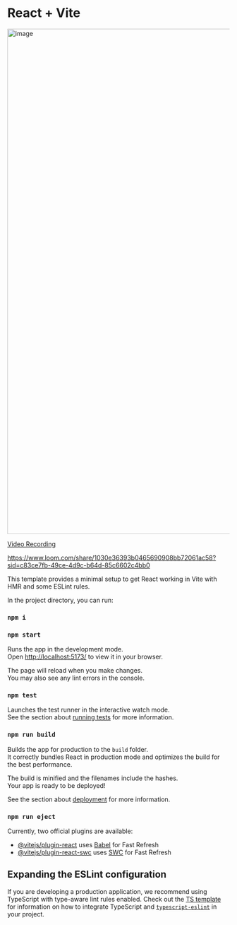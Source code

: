 # React + Vite

<img width="1144" alt="image" src="https://github.com/user-attachments/assets/2df702d6-3258-4ddc-97cc-609d35003718" />

[Video Recording](https://www.loom.com/share/1030e36393b0465690908bb72061ac58?sid=c83ce7fb-49ce-4d9c-b64d-85c6602c4bb0)

https://www.loom.com/share/1030e36393b0465690908bb72061ac58?sid=c83ce7fb-49ce-4d9c-b64d-85c6602c4bb0


This template provides a minimal setup to get React working in Vite with HMR and some ESLint rules.

In the project directory, you can run:

### `npm i`

### `npm start`

Runs the app in the development mode.\
Open [http://localhost:5173/](http://localhost:5173/) to view it in your browser.

The page will reload when you make changes.\
You may also see any lint errors in the console.

### `npm test`

Launches the test runner in the interactive watch mode.\
See the section about [running tests](https://facebook.github.io/create-react-app/docs/running-tests) for more information.

### `npm run build`

Builds the app for production to the `build` folder.\
It correctly bundles React in production mode and optimizes the build for the best performance.

The build is minified and the filenames include the hashes.\
Your app is ready to be deployed!

See the section about [deployment](https://facebook.github.io/create-react-app/docs/deployment) for more information.

### `npm run eject`

Currently, two official plugins are available:

- [@vitejs/plugin-react](https://github.com/vitejs/vite-plugin-react/blob/main/packages/plugin-react) uses [Babel](https://babeljs.io/) for Fast Refresh
- [@vitejs/plugin-react-swc](https://github.com/vitejs/vite-plugin-react/blob/main/packages/plugin-react-swc) uses [SWC](https://swc.rs/) for Fast Refresh

## Expanding the ESLint configuration

If you are developing a production application, we recommend using TypeScript with type-aware lint rules enabled. Check out the [TS template](https://github.com/vitejs/vite/tree/main/packages/create-vite/template-react-ts) for information on how to integrate TypeScript and [`typescript-eslint`](https://typescript-eslint.io) in your project.
